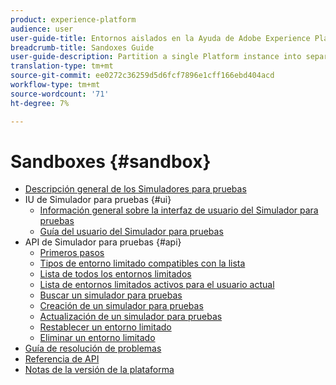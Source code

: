 ```yaml
---
product: experience-platform
audience: user
user-guide-title: Entornos aislados en la Ayuda de Adobe Experience Platform
breadcrumb-title: Sandoxes Guide
user-guide-description: Partition a single Platform instance into separate virtual environments for development, testing, and deployment of applications.
translation-type: tm+mt
source-git-commit: ee0272c36259d5d6fcf7896e1cff166ebd404acd
workflow-type: tm+mt
source-wordcount: '71'
ht-degree: 7%

---
```



# Sandboxes {#sandbox}

* [Descripción general de los Simuladores para pruebas](home.md)
* IU de Simulador para pruebas {#ui}
   * [Información general sobre la interfaz de usuario del Simulador para pruebas](ui/overview.md)
   * [Guía del usuario del Simulador para pruebas](ui/user-guide.md)
* API de Simulador para pruebas {#api}
   * [Primeros pasos](api/getting-started.md)
   * [Tipos de entorno limitado compatibles con la lista](api/list-sandbox-types.md)
   * [Lista de todos los entornos limitados](api/list-all-sandboxes.md)
   * [Lista de entornos limitados activos para el usuario actual](api/list-active-sandboxes.md)
   * [Buscar un simulador para pruebas](api/look-up-sandbox.md)
   * [Creación de un simulador para pruebas](api/create-sandbox.md)
   * [Actualización de un simulador para pruebas](api/update-sandbox.md)
   * [Restablecer un entorno limitado](api/reset-sandbox.md)
   * [Eliminar un entorno limitado](api/delete-sandbox.md)
* [Guía de resolución de problemas](troubleshooting-guide.md)
* [Referencia de API](https://www.adobe.io/apis/experienceplatform/home/api-reference.html#!acpdr/swagger-specs/sandbox-api.yaml)
* [Notas de la versión de la plataforma](https://www.adobe.com/go/platform-release-notes-en)